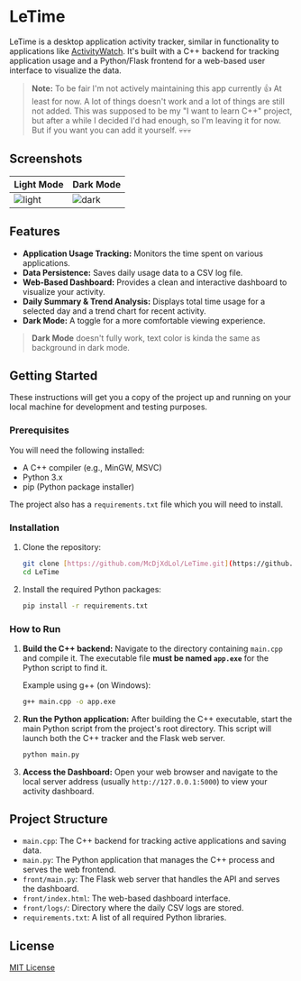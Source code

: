 # LeTime

LeTime is a desktop application activity tracker, similar in functionality to applications like [ActivityWatch](https://github.com/ActivityWatch/activitywatch). It's built with a C++ backend for tracking application usage and a Python/Flask frontend for a web-based user interface to visualize the data.
>**Note:** To be fair I'm not actively maintaining this app currently 👍 At least for now. A lot of things doesn't work and a lot of things are still not added. This was supposed to be my "I want to learn C++" project, but after a while I decided I'd had enough, so I'm leaving it for now. But if you want you can add it yourself. 💀💀💀


## Screenshots
| Light Mode | Dark Mode |
|------------|-----------|
| ![light](https://github.com/user-attachments/assets/6f467c6e-a87f-40a1-b421-0ea50c9885e3) | ![dark](https://github.com/user-attachments/assets/57ba32ca-aeca-4161-ac37-9309d6f2b8cf) |



## Features

- **Application Usage Tracking:** Monitors the time spent on various applications.
- **Data Persistence:** Saves daily usage data to a CSV log file.
- **Web-Based Dashboard:** Provides a clean and interactive dashboard to visualize your activity.
- **Daily Summary & Trend Analysis:** Displays total time usage for a selected day and a trend chart for recent activity.
- **Dark Mode:** A toggle for a more comfortable viewing experience.
> **Dark Mode** doesn't fully work, text color is kinda the same as background in dark mode.

## Getting Started

These instructions will get you a copy of the project up and running on your local machine for development and testing purposes.

### Prerequisites

You will need the following installed:

- A C++ compiler (e.g., MinGW, MSVC)
- Python 3.x
- pip (Python package installer)

The project also has a `requirements.txt` file which you will need to install.

### Installation

1.  Clone the repository:
    ```bash
    git clone [https://github.com/McDjXdLol/LeTime.git](https://github.com/McDjXdLol/LeTime.git)
    cd LeTime
    ```

2.  Install the required Python packages:
    ```bash
    pip install -r requirements.txt
    ```

### How to Run

1.  **Build the C++ backend:**
    Navigate to the directory containing `main.cpp` and compile it. The executable file **must be named `app.exe`** for the Python script to find it.

    Example using g++ (on Windows):
    ```bash
    g++ main.cpp -o app.exe
    ```

2.  **Run the Python application:**
    After building the C++ executable, start the main Python script from the project's root directory. This script will launch both the C++ tracker and the Flask web server.

    ```bash
    python main.py
    ```

3.  **Access the Dashboard:**
    Open your web browser and navigate to the local server address (usually `http://127.0.0.1:5000`) to view your activity dashboard.

## Project Structure

- `main.cpp`: The C++ backend for tracking active applications and saving data.
- `main.py`: The Python application that manages the C++ process and serves the web frontend.
- `front/main.py`: The Flask web server that handles the API and serves the dashboard.
- `front/index.html`: The web-based dashboard interface.
- `front/logs/`: Directory where the daily CSV logs are stored.
- `requirements.txt`: A list of all required Python libraries.

## License

[MIT License](LICENSE)
